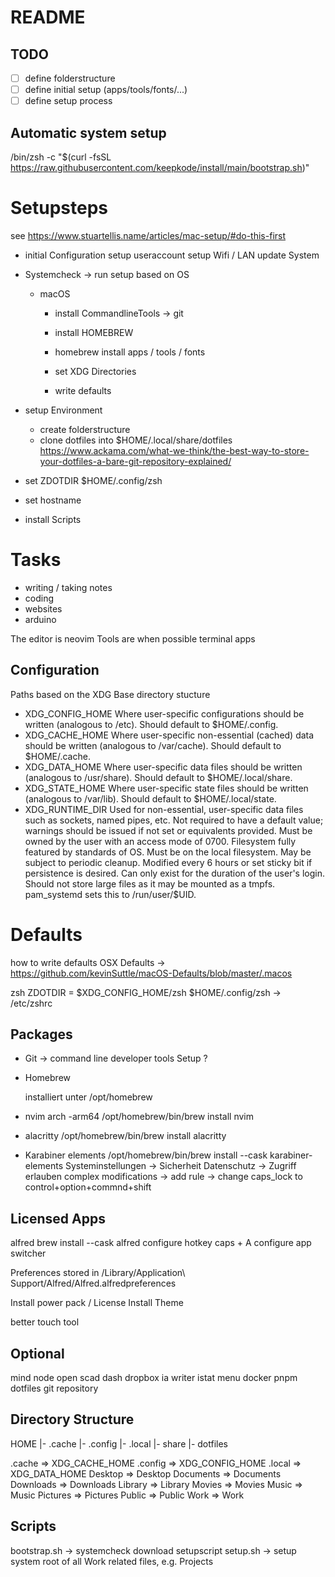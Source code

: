 # README

## TODO

- [ ] define folderstructure
- [ ] define initial setup (apps/tools/fonts/...)
- [ ] define setup process

## Automatic system setup


/bin/zsh -c "$(curl -fsSL https://raw.githubusercontent.com/keepkode/install/main/bootstrap.sh)"


# Setupsteps

see https://www.stuartellis.name/articles/mac-setup/#do-this-first

- initial Configuration
	setup useraccount
	setup Wifi / LAN
	update System
- Systemcheck -> run setup based on OS
	- macOS
		- install CommandlineTools -> git
		- install HOMEBREW
		- homebrew install apps / tools / fonts

		- set XDG Directories
		- write defaults

- setup Environment
	- create folderstructure
	- clone dotfiles into $HOME/.local/share/dotfiles
	  https://www.ackama.com/what-we-think/the-best-way-to-store-your-dotfiles-a-bare-git-repository-explained/

- set ZDOTDIR $HOME/.config/zsh
- set hostname

- install Scripts

# Tasks

- writing / taking notes
- coding
- websites
- arduino

The editor is neovim
Tools are when possible terminal apps

## Configuration 

Paths based on the XDG Base directory stucture 

- XDG_CONFIG_HOME
	Where user-specific configurations should be written (analogous to /etc).
	Should default to $HOME/.config.
- XDG_CACHE_HOME
	Where user-specific non-essential (cached) data should be written (analogous to /var/cache).
	Should default to $HOME/.cache.
- XDG_DATA_HOME
	Where user-specific data files should be written (analogous to /usr/share).
	Should default to $HOME/.local/share.
- XDG_STATE_HOME
	Where user-specific state files should be written (analogous to /var/lib).
	Should default to $HOME/.local/state.
- XDG_RUNTIME_DIR
	Used for non-essential, user-specific data files such as sockets, named pipes, etc.
	Not required to have a default value; warnings should be issued if not set or equivalents provided.
	Must be owned by the user with an access mode of 0700.
	Filesystem fully featured by standards of OS.
	Must be on the local filesystem.
	May be subject to periodic cleanup.
	Modified every 6 hours or set sticky bit if persistence is desired.
	Can only exist for the duration of the user's login.
	Should not store large files as it may be mounted as a tmpfs.
	pam_systemd sets this to /run/user/$UID.

# Defaults
how to write defaults
OSX Defaults -> https://github.com/kevinSuttle/macOS-Defaults/blob/master/.macos

zsh
ZDOTDIR = $XDG_CONFIG_HOME/zsh
$HOME/.config/zsh -> /etc/zshrc

## Packages

- Git -> command line developer tools
	Setup ?

- Homebrew

	installiert unter /opt/homebrew

- nvim
	arch -arm64 /opt/homebrew/bin/brew install nvim

- alacritty
	/opt/homebrew/bin/brew install alacritty

- Karabiner elements
	/opt/homebrew/bin/brew install --cask karabiner-elements
	Systeminstellungen -> Sicherheit Datenschutz -> Zugriff erlauben
	complex modifications -> add rule -> change caps_lock to control+option+commnd+shift

## Licensed Apps

alfred
brew install --cask alfred
configure hotkey caps + A
configure app switcher

Preferences stored in /Library/Application\ Support/Alfred/Alfred.alfredpreferences

Install power pack / License
Install Theme


better touch tool

## Optional

mind node
open scad
dash
dropbox
ia writer
istat menu
docker
pnpm
dotfiles git repository


## Directory Structure

HOME
	|- .cache
	|- .config
	|- .local
		|- share
			|- dotfiles






.cache		=> XDG_CACHE_HOME
.config		=> XDG_CONFIG_HOME
.local		=> XDG_DATA_HOME
Desktop		=> Desktop
Documents	=> Documents
Downloads	=> Downloads
Library		=> Library
Movies		=> Movies
Music		=> Music
Pictures	=> Pictures
Public		=> Public
Work		=> Work



## Scripts

bootstrap.sh 	-> systemcheck
		   download setupscript
setup.sh 	-> setup system
		   root of all Work related files, e.g. Projects
